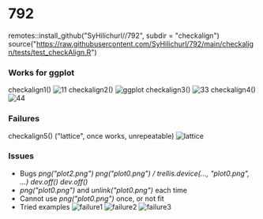 # 792

remotes::install_github("SyHilichurl//792", subdir = "checkalign")
source("https://raw.githubusercontent.com/SyHilichurl/792/main/checkalign/tests/test_checkAlign.R")

### Works for ggplot
checkalign1()
![11](https://github.com/SyHilichurl/792/assets/124640901/2c07fbea-d92b-4be6-ac2e-1d47e7eabe19)
checkalign2()
![ggplot](https://github.com/SyHilichurl/792/assets/124640901/a3395c19-953b-4b4c-aa55-4c5b2f6e6a5e)
checkalign3()
![33](https://github.com/SyHilichurl/792/assets/124640901/2c4fe643-ac20-4d3c-bcf6-3b8a4a9bec6e)
checkalign4()
![44](https://github.com/SyHilichurl/792/assets/124640901/f0789096-48f2-46ee-aaf6-69a6bceb091f)

### Failures
checkalign5() ("lattice", once works, unrepeatable)
![lattice](https://github.com/SyHilichurl/792/assets/124640901/6feec9e7-0f5f-4725-8547-d24ae35f17ba)

### Issues
- Bugs
  *png("plot2.png")
  png("plot0.png") / trellis.device(..., "plot0.png", ...)
  dev.off()
  dev.off()*
- *png("plot0.png")* and *unlink("plot0.png")* each time
- Cannot use *png("plot0.png")* once, or not fit
- Tried examples
  ![failure1](https://github.com/SyHilichurl/792/assets/124640901/d66c8d94-0728-4b61-9f45-c57db8f89666)
  ![failure2](https://github.com/SyHilichurl/792/assets/124640901/f41ca83e-fec7-45a5-a1cd-2a788a231f6b)
  ![failure3](https://github.com/SyHilichurl/792/assets/124640901/4a28bd1e-7cdb-4360-b737-f1e2a337f02a)

